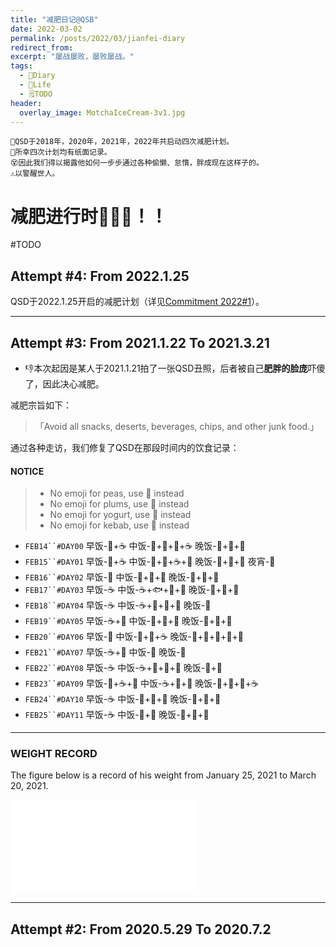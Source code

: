 ```yaml
---
title: "减肥日记@QSB"
date: 2022-03-02
permalink: /posts/2022/03/jianfei-diary
redirect_from: 
excerpt: "屡战屡败，屡败屡战。"
tags:
  - 📘Diary
  - 🍜Life
  - 🗒TODO
header:
  overlay_image: MotchaIceCream-3v1.jpg
---
```

```
🍧QSD于2018年，2020年，2021年，2022年共启动四次减肥计划。
📔所幸四次计划均有纸面记录。
😵因此我们得以揭露他如何一步步通过各种偷懒、怠惰，胖成现在这样子的。
⚠️以警醒世人。
```

# 减肥进行时💨💨💨！！

#TODO

## Attempt #4: From 2022.1.25

QSD于2022.1.25开启的减肥计划（详见[Commitment 2022#1](http://qsdqsb.github.io/files/Commitments/Commitment_2022_1.pdf)）。


--------

## Attempt #3: From 2021.1.22 To 2021.3.21

- 👎本次起因是某人于2021.1.21拍了一张QSD丑照，后者被自己**肥胖的脸庞**吓傻了，因此决心减肥。

减肥宗旨如下：
> 「Avoid all snacks, deserts, beverages, chips, and other junk food.」


通过各种走访，我们修复了QSD在那段时间内的饮食记录：

#### NOTICE
> - No emoji for peas, use 🧆 instead
> - No emoji for plums, use 🍅 instead
> - No emoji for yogurt, use 🍼 instead
> - No emoji for kebab, use 🥙 instead

- `FEB14``#DAY00` 早饭-🥪+☕️  中饭-🐷+🥬+🥣+☕️  晚饭-🥪+🥛+🥝
- `FEB15``#DAY01` 早饭-🥖+☕️  中饭-🐔+🍚+☕️+🥣  晚饭-🥪+🥛+🥗 夜宵-🍅
- `FEB16``#DAY02` 早饭-🚫    中饭-🥩+🥔+🥬    晚饭-🍣+🥔+🧆
- `FEB17``#DAY03` 早饭-☕️     中饭-☕️+🐟+🥦+🥔  晚饭-🥪+🥓+🍣
- `FEB18``#DAY04` 早饭-☕️     中饭-☕️+🍗+🍠+🧆  晚饭-🥪
- `FEB19``#DAY05` 早饭-☕️+🥛  中饭-🥣+🧆+🍝    晚饭-🍣+🥬+🥔
- `FEB20``#DAY06` 早饭-🚫    中饭-🥗+🥚+☕️     晚饭-🥪+🥓+🍣+🥛+🍅
- `FEB21``#DAY07` 早饭-☕️+🥚  中饭-🥪         晚饭-🥪
- `FEB22``#DAY08` 早饭-☕️     中饭-☕️+🐑+🍆+🥖  晚饭-🥪+🍞
- `FEB23``#DAY09` 早饭-🍞+☕️+🍊 中饭-☕️+🐔+🍛   晚饭-🍣+🥔+🥖+☕️
- `FEB24``#DAY10` 早饭-☕️     中饭-🐔+🍛+🥣    晚饭-🍗+🥔+🥦
- `FEB25``#DAY11` 早饭-☕️     中饭-🥪+🍊      晚饭-🥩+🥔+🥦
------

### WEIGHT RECORD

The figure below is a record of his weight from January 25, 2021 to March 20, 2021.

<iframe src="//embed.chartblocks.com/1.0/?c=604584773ba0f67a22f69f9c&t=e84643b52968ea2" frameBorder="0"></iframe>

------

## Attempt #2: From 2020.5.29 To 2020.7.2